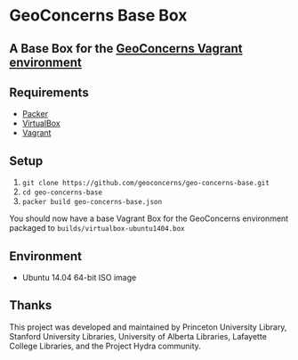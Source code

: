 # GeoConcerns Base Box
## A Base Box for the [GeoConcerns Vagrant environment](https://github.com/geoconcerns/geo-concerns-vagrant)

## Requirements

* [Packer](https://www.packer.io/)
* [VirtualBox](https://www.virtualbox.org/)
* [Vagrant](https://www.vagrantup.com/)

## Setup

1. `git clone https://github.com/geoconcerns/geo-concerns-base.git`
2. `cd geo-concerns-base`
3. `packer build geo-concerns-base.json`

You should now have a base Vagrant Box for the GeoConcerns environment packaged to `builds/virtualbox-ubuntu1404.box`

## Environment

* Ubuntu 14.04 64-bit ISO image

## Thanks

This project was developed and maintained by Princeton University Library, Stanford University Libraries, University of Alberta Libraries, Lafayette College Libraries, and the Project Hydra community.
